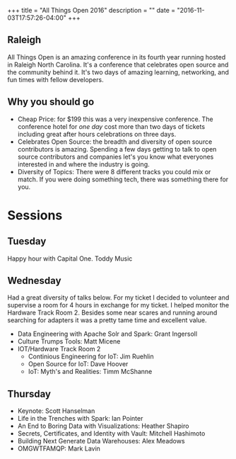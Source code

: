 +++
title = "All Things Open 2016"
description = ""
date = "2016-11-03T17:57:26-04:00"
+++

## Raleigh
All Things Open is an amazing conference in its fourth year running hosted in Raleigh North Carolina. It's a conference that celebrates open source and the community behind it. It's two days of amazing learning, networking, and fun times with fellow developers.

## Why you should go
- Cheap Price: for $199 this was a very inexpensive conference. The conference hotel for *one day* cost more than two days of tickets including great after hours celebrations on three days. 
- Celebrates Open Source: the breadth and diversity of open source contributors is amazing. Spending a few days getting to talk to open source contributors and companies let's you know what everyones interested in and where the industry is going.   
- Diversity of Topics: There were 8 different tracks you could mix or match. If you were doing something tech, there was something there for you.


Sessions
===
## Tuesday

Happy hour with Capital One. Toddy Music

Wednesday
---
Had a great diversity of talks below. For my ticket I decided to volunteer and supervise a room for 4 hours in exchange for my ticket. I helped monitor the Hardware Track Room 2. Besides some near scares and running around searching for adapters it was a pretty tame time and excellent value.

- Data Engineering with Apache Solr and Spark: Grant Ingersoll 
- Culture Trumps Tools: Matt Micene
- IOT/Hardware Track Room 2
    - Continious Engineering for IoT: Jim Ruehlin 
    - Open Source for IoT: Dave Hoover 
    - IoT: Myth's and Realities: Timm McShanne

Thursday
---
- Keynote: Scott Hanselman 
- Life in the Trenches with Spark: Ian Pointer 
- An End to Boring Data with Visualizations: Heather Shapiro
- Secrets, Certificates, and Identity with Vault: Mitchell Hashimoto
- Building Next Generate Data Warehouses: Alex Meadows
- OMGWTFAMQP: Mark Lavin 
